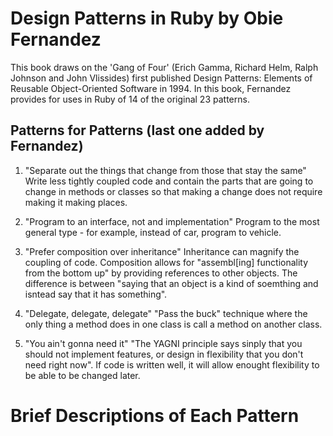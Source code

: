 # Design Patterns in Ruby by Obie Fernandez

This book draws on the 'Gang of Four' (Erich Gamma, Richard Helm, Ralph Johnson and John Vlissides) first published Design Patterns: Elements of Reusable Object-Oriented Software in 1994.  In this book, Fernandez provides for uses in Ruby of 14 of the original 23 patterns.

## Patterns for Patterns (last one added by Fernandez)

1. "Separate out the things that change from those that stay the same"
Write less tightly coupled code and contain the parts that are going to change in methods or classes so that making a change does not require making it making places.   

2. "Program to an interface, not and implementation"
Program to the most general type - for example, instead of car, program to vehicle.

3. "Prefer composition over inheritance"
Inheritance can magnify the coupling of code.  Composition allows for "assembl[ing] functionality from the bottom up" by providing references to other objects.  The difference is between "saying that an object is a kind of soemthing and isntead say that it has something".

4. "Delegate, delegate, delegate"
"Pass the buck" technique where the only thing a method does in one class is call a method on another class.

5. "You ain't gonna need it"
"The YAGNI principle says sinply that you should not implement features, or design in flexibility that you don't need right now".  If code is written well, it will allow enought flexibility to be able to be changed later.

# Brief Descriptions of Each Pattern

